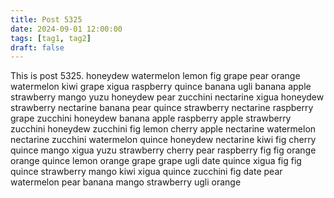 ```yaml
---
title: Post 5325
date: 2024-09-01 12:00:00
tags: [tag1, tag2]
draft: false
---
```

This is post 5325.
honeydew
watermelon
lemon
fig
grape
pear
orange
watermelon
kiwi
grape
xigua
raspberry
quince
banana
ugli
banana
apple
strawberry
mango
yuzu
honeydew
pear
zucchini
nectarine
xigua
honeydew
strawberry
nectarine
banana
pear
quince
strawberry
nectarine
raspberry
grape
zucchini
honeydew
banana
apple
raspberry
apple
strawberry
zucchini
honeydew
zucchini
fig
lemon
cherry
apple
nectarine
watermelon
nectarine
zucchini
watermelon
quince
honeydew
nectarine
kiwi
fig
cherry
quince
mango
xigua
yuzu
strawberry
cherry
pear
raspberry
fig
fig
orange
orange
quince
lemon
orange
grape
grape
ugli
date
quince
xigua
fig
fig
quince
strawberry
mango
kiwi
xigua
quince
zucchini
fig
date
pear
watermelon
pear
banana
mango
strawberry
ugli
orange
